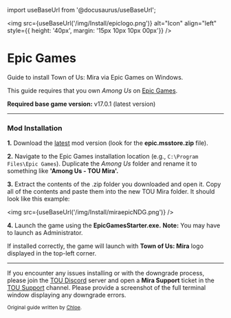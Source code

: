 import useBaseUrl from '@docusaurus/useBaseUrl';

<img src={useBaseUrl('/img/Install/epiclogo.png')} alt="Icon" align="left" style={{ height: '40px', margin: '15px 10px 10px 00px'}} />

# Epic Games
Guide to install Town of Us: Mira via Epic Games on Windows.


This guide requires that you own <i>Among Us</i> on [Epic Games](https://store.epicgames.com/en-US/p/among-us).

**Required base game version:** v17.0.1 (latest version)

***

### Mod Installation

<b>1.</b> Download the [latest](https://github.com/AU-Avengers/TOU-Mira/releases/latest) mod version (look for the **epic.msstore.zip** file).

<b>2.</b> Navigate to the Epic Games installation location (e.g., `C:\Program Files\Epic Games`). Duplicate the *Among Us* folder and rename it to something like <b>'Among Us - TOU Mira'.</b>

<b>3.</b> Extract the contents of the .zip folder you downloaded and open it. Copy all of the contents and paste them into the new TOU Mira folder. It should look like this example:

<img src={useBaseUrl('/img/Install/miraepicNDG.png')} />

<b>4.</b> Launch the game using the <b>EpicGamesStarter.exe.</b> **Note:** You may have to launch as Administrator. 

If installed correctly, the game will launch with <b>Town of Us: Mira</b> logo displayed in the top-left corner.

***
If you encounter any issues installing or with the downgrade process, please join the [TOU Discord](https://discord.com/invite/town-of-us-reactivated) server and open a **Mira Support** ticket in the [TOU Support](https://discord.com/channels/890249154402586734/900986905154453504) channel. Please provide a screenshot of the full terminal window displaying any downgrade errors.

<sub>Original guide written by [Chloe](https://totallychloe.carrd.co/).</sub>
